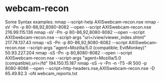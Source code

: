 # webcam-recon

Some Syntax examples:
nmap --script-help AXISwebcam-recon.nse
nmap -sV -Pn -p 80-86,92,8080-8082 --open --script AXISwebcam-recon.nse 216.99.115.136
nmap -sV -Pn -p 80-86,92,8080-8082 --open --script AXISwebcam-recon.nse --script-args "uri=/view/viewer_index.shtml" 217.78.137.43
nmap -sS -Pn -p 80-86,92,8080-8082 --script AXISwebcam-recon.nse --script-args "agent=Mozilla/5.0 (compatible; EvilMonkey)" 50.93.227.204
nmap -sS -Pn -p 80,8080-8082 --open --script AXISwebcam-recon.nse --script-args "agent=Mozilla/5.0 (compatible),uri=/fd" 194.150.15.187
nmap -sS -v -Pn -n -T5 -iR 500 -p 8080-8086 --open --script=http-headers.nse,AXISwebcam-recon.nse -D 65.49.82.3 -oN webcam_reports.txt
